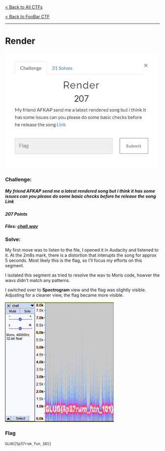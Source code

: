 [< Back to All CTFs](https://github.com/KrisLloyd/Python/tree/master/CTF#ctf-solves)

[< Back to FooBar CTF](https://github.com/KrisLloyd/Python/tree/master/CTF#foobar-ctf-march-2020)
***

# Render

![Render Challenge](Render.PNG)

### Challenge:
##### My friend AFKAP send me a latest rendered song but i think it has some issues can you please do some basic checks before he release the song Link
##### 207 Points
##### Files: [chall.wav](chall.wav)

### Solve:

My first move was to listen to the file, I opened it in Audacity and listened to it. At the 2m8s mark, there is a distortion that interupts the song for approx 5 seconds. Most likely this is the flag, so I'll focus my efforts on this segment.

I isolated this segment as tried to resolve the wav to Moris code, howver the wavs didn't match any patterns.

I switched over to **Spectrogram** view and the flag was slightly visible. Adjusting for a cleaner view, the flag became more visible.

![Spectrum](Spectrum.PNG)

### Flag
```
GLUG{5p37rum_fun_101}
```
